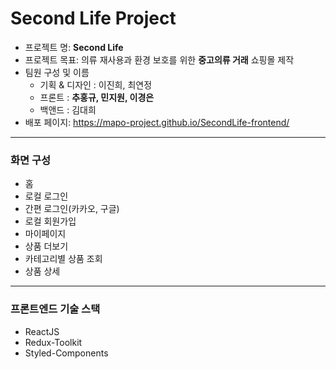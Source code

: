 # Second Life Project

- 프로젝트 명: <b>Second Life</b>
- 프로젝트 목표: 의류 재사용과 환경 보호를 위한 <b>중고의류 거래</b> 쇼핑몰 제작
- 팀원 구성 및 이름
  - 기획 & 디자인 : 이진희, 최연정
  - 프론트 : <b>추홍규, 민지원, 이경은</b>
  - 백앤드 : 김대희
- 배포 페이지: https://mapo-project.github.io/SecondLife-frontend/
<hr/>

### 화면 구성

- 홈
- 로컬 로그인
- 간편 로그인(카카오, 구글)
- 로컬 회원가입
- 마이페이지
- 상품 더보기
- 카테고리별 상품 조회
- 상품 상세
<hr/>

### 프론트엔드 기술 스택

- ReactJS
- Redux-Toolkit
- Styled-Components
